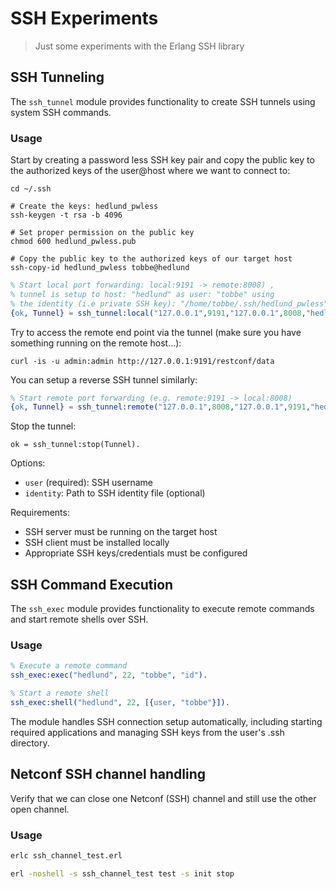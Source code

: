 # SSH Experiments
> Just some experiments with the Erlang SSH library

## SSH Tunneling

The `ssh_tunnel` module provides functionality to create SSH tunnels using system SSH commands.

### Usage

Start by creating a password less SSH key pair and copy the public key
to the authorized keys of the user@host where we want to connect to:

```shell
cd ~/.ssh

# Create the keys: hedlund_pwless
ssh-keygen -t rsa -b 4096

# Set proper permission on the public key
chmod 600 hedlund_pwless.pub

# Copy the public key to the authorized keys of our target host
ssh-copy-id hedlund_pwless tobbe@hedlund
```

```erlang
% Start local port forwarding: local:9191 -> remote:8008) , 
% tunnel is setup to host: "hedlund" as user: "tobbe" using
% the identity (i.e private SSH key): "/home/tobbe/.ssh/hedlund_pwless"
{ok, Tunnel} = ssh_tunnel:local("127.0.0.1",9191,"127.0.0.1",8008,"hedlund",[{user,"tobbe"},{identity,"/home/tobbe/.ssh/hedlund_pwless"}]).
```

Try to access the remote end point via the tunnel (make sure you have something running on the remote host...):

```shell
curl -is -u admin:admin http://127.0.0.1:9191/restconf/data
```

You can setup a reverse SSH tunnel similarly:

```erlang
% Start remote port forwarding (e.g. remote:9191 -> local:8008)
{ok, Tunnel} = ssh_tunnel:remote("127.0.0.1",8008,"127.0.0.1",9191,"hedlund",[{user,"tobbe"},{identity,"/home/tobbe/.ssh/hedlund_pwless"}]).
```

Stop the tunnel:

```
ok = ssh_tunnel:stop(Tunnel).
```

Options:
- `user` (required): SSH username
- `identity`: Path to SSH identity file (optional)

Requirements:
- SSH server must be running on the target host
- SSH client must be installed locally
- Appropriate SSH keys/credentials must be configured

## SSH Command Execution

The `ssh_exec` module provides functionality to execute remote commands and start remote shells over SSH.

### Usage

```erlang
% Execute a remote command
ssh_exec:exec("hedlund", 22, "tobbe", "id").

% Start a remote shell
ssh_exec:shell("hedlund", 22, [{user, "tobbe"}]).
```

The module handles SSH connection setup automatically, including starting required applications and managing SSH keys from the user's .ssh directory.

## Netconf SSH channel handling

Verify that we can close one Netconf (SSH) channel and still use the other open channel.

### Usage

```bash
erlc ssh_channel_test.erl

erl -noshell -s ssh_channel_test test -s init stop
```
